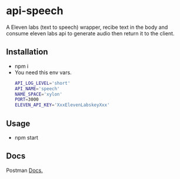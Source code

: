 # api-speech
A Eleven labs (text to speech) wrapper, recibe text in the body and consume eleven labs api to generate audio then return it to the client.

## Installation
- npm i
- You need this env vars.
    ```bash
    API_LOG_LEVEL='short'
    API_NAME='speech'
    NAME_SPACE='xylon'
    PORT=3000
    ELEVEN_API_KEY='XxxElevenLabskeyXxx'

## Usage
- npm start

## Docs
Postman [Docs.](https://documenter.getpostman.com/view/28803401/2s9Xy3sqzW)
